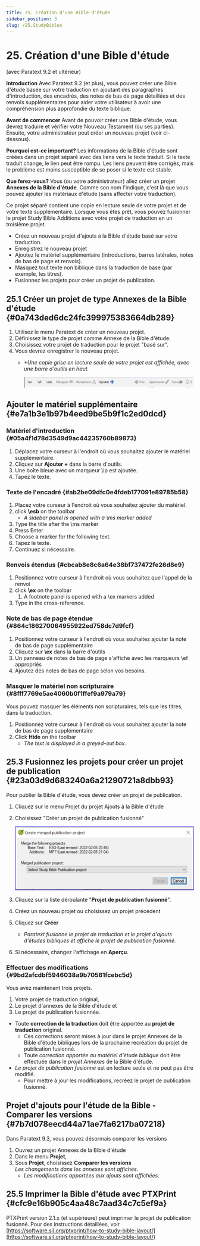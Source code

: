 ```yaml
---
title: 25. Création d'une Bible d'étude
sidebar_position: 3
slug: /25.StudyBibles
---
```




# 25. Création d'une Bible d'étude
(avec Paratext 9.2 et ultérieur)


**Introduction** Avec Paratext 9.2 (et plus), vous pouvez créer une Bible d'étude basée sur votre traduction en ajoutant des paragraphes d'introduction, des encadrés, des notes de bas de page détaillées et des renvois supplémentaires pour aider votre utilisateur à avoir une compréhension plus approfondie du texte biblique.


**Avant de commencer** Avant de pouvoir créer une Bible d'étude, vous devrez traduire et vérifier votre Nouveau Testament (ou ses parties). Ensuite, votre administrateur peut créer un nouveau projet (voir ci-dessous).


**Pourquoi est-ce important?** Les informations de la Bible d'étude sont créées dans un projet séparé avec des liens vers le texte traduit. Si le texte traduit change, le lien peut être rompu. Les liens peuvent être corrigés, mais le problème est moins susceptible de se poser si le texte est stable.


**Que ferez-vous?** Vous (ou votre administrateur) allez créer un projet **Annexes de la Bible d'étude**. Comme son nom l'indique, c'est là que vous pouvez ajouter les matériaux d'étude (sans affecter votre traduction).


Ce projet séparé contient une copie en lecture seule de votre projet et de votre texte supplémentaire. Lorsque vous êtes prêt, vous pouvez fusionner le projet Study Bible Additions avec votre projet de traduction en un troisième projet.

- Créez un nouveau projet d'ajouts à la Bible d'étude basé sur votre traduction.
- Enregistrez le nouveau projet
- Ajoutez le matériel supplémentaire (introductions, barres latérales, notes de bas de page et renvois).
- Masquez tout texte non biblique dans la traduction de base (par exemple, les titres).
- Fusionnez les projets pour créer un projet de publication.

## 25.1 Créer un projet de type Annexes de la Bible d'étude {#0a743ded6dc24fc399975383664db289}

1. Utilisez le menu Paratext de créer un nouveau projet.
2. Définissez le type de projet comme Annexe de la Bible d'étude.
3. Choisissez votre projet de traduction pour le projet "basé sur".
4. Vous devrez enregistrer le nouveau projet.
    - _*Une copie grise en lecture seule de votre projet est affichée, avec une barre d'outils en haut._

        ![](./1054758853.png)


## Ajouter le matériel supplémentaire {#e7a1b3e1b97b4eed9be5b9f1c2ed0dcd}


### Matériel d'introduction {#05a4f1d78d3549d9ac44235760b89873}

1. Déplacez votre curseur à l'endroit où vous souhaitez ajouter le matériel supplémentaire.
2. Cliquez sur **Ajouter +** dans la barre d'outils.
3. Une boîte bleue avec un marqueur \\ip est ajoutée.
4. Tapez le texte.

### Texte de l'encadré {#ab2be09dfc0e4fdeb177091e89785b58}

1. Placez votre curseur à l'endroit où vous souhaitez ajouter du matériel.
2. click **\esb** on the toolbar
    - _A sidebar panel is opened with a \ms marker added_
3. Type the title after the \ms marker
4. Press Enter
5. Choose a marker for the following text.
6. Tapez le texte.
7. Continuez si nécessaire.

### Renvois étendus {#cbcab8e8c6a64e38bf737472fe26d8e9}

1. Positionnez votre curseur à l'endroit où vous souhaitez que l'appel de la renvoi
2. click **\ex** on the toolbar
    1. A footnote panel is opened with a \ex markers added
3. Type in the cross-reference.

### Note de bas de page étendue {#864c186270064955922ed758dc7d9fcf}

1. Positionnez votre curseur à l'endroit où vous souhaitez ajouter la note de bas de page supplémentaire
2. Cliquez sur **\\ex** dans la barre d'outils
3. Un panneau de notes de bas de page s'affiche avec les marqueurs \\ef appropriés
4. Ajoutez des notes de bas de page selon vos besoins.

### Masquer le matériel non scripturaire {#8fff7769e5ae4060b0f1ffef9a979a79}


Vous pouvez masquer les éléments non scripturaires, tels que les titres, dans la traduction.

1. Positionnez votre curseur à l'endroit où vous souhaitez ajouter la note de bas de page supplémentaire
2. Click **Hide** on the toolbar
    - _The text is displayed in a greyed-out box._

## 25.3 Fusionnez les projets pour créer un projet de publication {#23a03d9d683240a6a21290721a8dbb93}


Pour publier la Bible d'étude, vous devez créer un projet de publication.

1. Cliquez sur le menu Projet du projet Ajouts à la Bible d'étude
2. Choisissez "Créer un projet de publication fusionné"

    ![](./2123925445.png)

3. Cliquez sur la liste déroulante "**Projet de publication fusionné**".
4. Créez un nouveau projet ou choisissez un projet précédent
5. Cliquez sur **Créer**
    - _Paratext fusionne le projet de traduction et le projet d'ajouts d'études bibliques et affiche le projet de publication fusionné._
6. Si nécessaire, changez l'affichage en **Aperçu**.

### Effectuer des modifications {#9bd2afcdbf5946038a9b70561fcebc5d}


Vous avez maintenant trois projets.

1. Votre projet de traduction original,
2. Le projet d'annexes de la Bible d'étude et
3. Le projet de publication fusionnée.
- Toute **correction de la traduction** doit être apportée au **projet de traduction** original.
    - Ces corrections seront mises à jour dans le projet Annexes de la Bible d'étude bibliques lors de la prochaine recréation du projet de publication fusionné.
    - Toute _correction apportée au matériel d'étude biblique_ doit être effectuée dans le _projet Annexes_ de la Bible d'étude.
- _Le projet de publication fusionné_ est en lecture seule et ne peut pas être modifié.
    - Pour mettre à jour les modifications, recréez le projet de publication fusionné.

## Projet d'ajouts pour l'étude de la Bible - Comparer les versions {#7b7d078eecd44a71ae7fa6217ba07218}


Dans Paratext 9.3, vous pouvez désormais comparer les versions

1. Ouvrez un projet Annexes de la Bible d'étude
2. Dans le menu **Projet**,
3. Sous **Projet**, choisissez **Comparer les versions**  
   *Les changements dans les annexes sont affichés*.
    - _Les modifications apportées aux ajouts sont affichées_.

## 25.5 Imprimer la Bible d'étude avec PTXPrint {#cfc9e16b905c4aa48c7aad34c7c5ef9a}


PTXPrint version 2.1.x (et supérieure) peut imprimer le projet de publication fusionné. Pour des instructions détaillées, voir [https://software.sil.org/ptxprint/how-to-study-bible-layout/](https://software.sil.org/ptxprint/how-to-study-bible-layout/)

